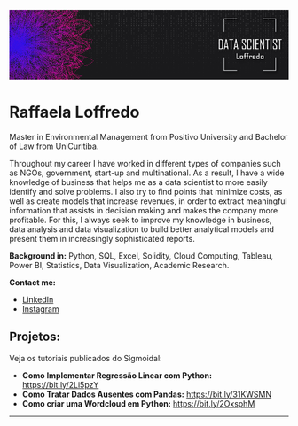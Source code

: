 <p align="center">
  <img src="banner_loffredo.png" >
</p>

# Raffaela Loffredo

Master in Environmental Management from Positivo University and Bachelor of Law from UniCuritiba.

Throughout my career I have worked in different types of companies such as NGOs, government, start-up and multinational. As a result, I have a wide knowledge of business that helps me as a data scientist to more easily identify and solve problems. I also try to find points that minimize costs, as well as create models that increase revenues, in order to extract meaningful information that assists in decision making and makes the company more profitable. For this, I always seek to improve my knowledge in business, data analysis and data visualization to build better analytical models and present them in increasingly sophisticated reports.

**Background in:** Python, SQL, Excel, Solidity, Cloud Computing, Tableau, Power BI, Statistics, Data Visualization, Academic Research.

**Contact me:**
* [LinkedIn](https://www.linkedin.com/in/raffaela-loffredo/?locale=en_US)
* [Instagram](https://www.instagram.com/loffredo.ds/)


## Projetos:
Veja os tutoriais publicados do Sigmoidal:

* **Como Implementar Regressão Linear com Python:** https://bit.ly/2Li5pzY
* **Como Tratar Dados Ausentes com Pandas:** https://bit.ly/31KWSMN
* **Como criar uma Wordcloud em Python:** https://bit.ly/2OxsphM

---
